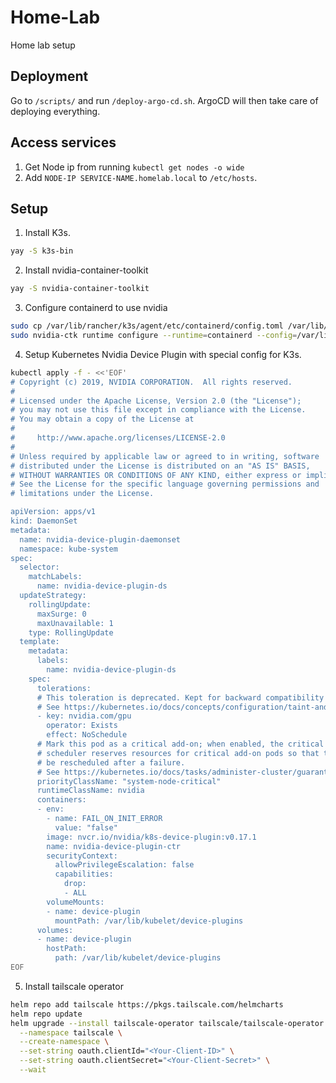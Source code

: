 # Home-Lab
Home lab setup

## Deployment
Go to `/scripts/` and run `/deploy-argo-cd.sh`.
ArgoCD will then take care of deploying everything.

## Access services
1. Get Node ip from running `kubectl get nodes -o wide`
2. Add `NODE-IP SERVICE-NAME.homelab.local` to `/etc/hosts`.

## Setup
1. Install K3s.
```bash
yay -S k3s-bin
```
2. Install nvidia-container-toolkit
```bash
yay -S nvidia-container-toolkit
```
3. Configure containerd to use nvidia
```bash
sudo cp /var/lib/rancher/k3s/agent/etc/containerd/config.toml /var/lib/rancher/k3s/agent/etc/containerd/config.toml.tmpl    # First take a copy of current config.toml
sudo nvidia-ctk runtime configure --runtime=containerd --config=/var/lib/rancher/k3s/agent/etc/containerd/config.toml.tmpl  # Add nvidia config
```
4. Setup Kubernetes Nvidia Device Plugin with special config for K3s.
```bash
kubectl apply -f - <<'EOF'
# Copyright (c) 2019, NVIDIA CORPORATION.  All rights reserved.
#
# Licensed under the Apache License, Version 2.0 (the "License");
# you may not use this file except in compliance with the License.
# You may obtain a copy of the License at
#
#     http://www.apache.org/licenses/LICENSE-2.0
#
# Unless required by applicable law or agreed to in writing, software
# distributed under the License is distributed on an "AS IS" BASIS,
# WITHOUT WARRANTIES OR CONDITIONS OF ANY KIND, either express or implied.
# See the License for the specific language governing permissions and
# limitations under the License.

apiVersion: apps/v1
kind: DaemonSet
metadata:
  name: nvidia-device-plugin-daemonset
  namespace: kube-system
spec:
  selector:
    matchLabels:
      name: nvidia-device-plugin-ds
  updateStrategy:
    rollingUpdate:
      maxSurge: 0
      maxUnavailable: 1
    type: RollingUpdate
  template:
    metadata:
      labels:
        name: nvidia-device-plugin-ds
    spec:
      tolerations:
      # This toleration is deprecated. Kept for backward compatibility
      # See https://kubernetes.io/docs/concepts/configuration/taint-and-toleration/
      - key: nvidia.com/gpu
        operator: Exists
        effect: NoSchedule
      # Mark this pod as a critical add-on; when enabled, the critical add-on
      # scheduler reserves resources for critical add-on pods so that they can
      # be rescheduled after a failure.
      # See https://kubernetes.io/docs/tasks/administer-cluster/guaranteed-scheduling-critical-addon-pods/
      priorityClassName: "system-node-critical"
      runtimeClassName: nvidia
      containers:
      - env:
        - name: FAIL_ON_INIT_ERROR
          value: "false"
        image: nvcr.io/nvidia/k8s-device-plugin:v0.17.1
        name: nvidia-device-plugin-ctr
        securityContext:
          allowPrivilegeEscalation: false
          capabilities:
            drop:
            - ALL
        volumeMounts:
        - name: device-plugin
          mountPath: /var/lib/kubelet/device-plugins
      volumes:
      - name: device-plugin
        hostPath:
          path: /var/lib/kubelet/device-plugins
EOF
```
5. Install tailscale operator
```bash
helm repo add tailscale https://pkgs.tailscale.com/helmcharts
helm repo update
helm upgrade --install tailscale-operator tailscale/tailscale-operator \
  --namespace tailscale \
  --create-namespace \
  --set-string oauth.clientId="<Your-Client-ID>" \
  --set-string oauth.clientSecret="<Your-Client-Secret>" \
  --wait
```
